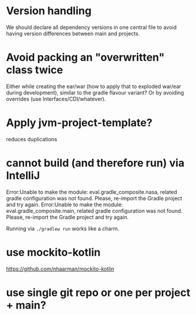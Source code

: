 # Version handling
We should declare all dependency versions in one central file to avoid having version differences 
between main and projects.

# Avoid packing an "overwritten" class twice
Either while creating the ear/war (how to apply that to exploded war/ear during development), similar to the gradle flavour variant?
Or by avoiding overrides (use Interfaces/CDI/whatever).

# Apply jvm-project-template?
reduces duplications 

# cannot build (and therefore run) via IntelliJ
Error:Unable to make the module: eval.gradle_composite.nasa, related gradle configuration was not found. Please, re-import the Gradle project and try again.
Error:Unable to make the module: eval.gradle_composite.main, related gradle configuration was not found. Please, re-import the Gradle project and try again.

Running via `./gradlew run` works like a charm.

# use mockito-kotlin
https://github.com/nhaarman/mockito-kotlin

# use single git repo or one per project + main?